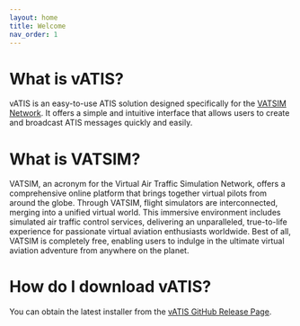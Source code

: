 ```yaml
---
layout: home
title: Welcome
nav_order: 1
---
```


# What is vATIS?
vATIS is an easy-to-use ATIS solution designed specifically for the [VATSIM Network](https://www.vatsim.net/). It offers a simple and intuitive interface that allows users to create and broadcast ATIS messages quickly and easily.

# What is VATSIM?
VATSIM, an acronym for the Virtual Air Traffic Simulation Network, offers a comprehensive online platform that brings together virtual pilots from around the globe. Through VATSIM, flight simulators are interconnected, merging into a unified virtual world. This immersive environment includes simulated air traffic control services, delivering an unparalleled, true-to-life experience for passionate virtual aviation enthusiasts worldwide. Best of all, VATSIM is completely free, enabling users to indulge in the ultimate virtual aviation adventure from anywhere on the planet.

# How do I download vATIS?
You can obtain the latest installer from the [vATIS GitHub Release Page](https://github.com/vatis-project/vatis/releases/latest).